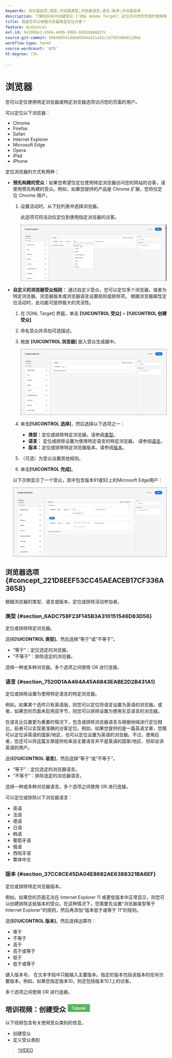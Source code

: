 ```yaml
---
keywords: 浏览器选项;类型;浏览器类型;浏览器语言;语言;版本;浏览器版本
description: 了解如何在中创建受众 [!DNL Adobe Target] 定位访问您的页面时使用特定浏览器或特定浏览器选项的用户。
title: 我是否可以根据浏览器类型定位访客？
feature: Audiences
exl-id: 8420bbe3-b58a-4ddb-89bb-0265dab6b5fc
source-git-commit: bb6d08581ddb685b4a311ad1c1d792546db12db6
workflow-type: tm+mt
source-wordcount: '675'
ht-degree: 73%

---
```


# 浏览器

您可以定位使用特定浏览器或特定浏览器选项访问您的页面的用户。

可以定位以下浏览器：

* Chrome
* Firefox
* Safari
* Internet Explorer
* Microsoft Edge
* Opera
* iPad
* iPhone

定位浏览器的方式有两种：

* **预先构建的受众：**&#x200B;如果您希望仅定位使用特定浏览器访问您的网站的访客，请使用预先构建的受众。例如，如果您提供的产品是 Chrome 扩展，您将仅定位 Chrome 用户。

   1. 设置活动时，从下拉列表中选择浏览器。

      此选项可将活动仅定位到使用指定浏览器的访客。

      ![Target Chrome用户](/help/main/c-target/c-audiences/c-target-rules/assets/target-chrome.png)

* **自定义的浏览器受众规则：** 通过自定义受众，您可以定位多个浏览器，或者为特定浏览器、浏览器版本或浏览器语言设置规则或排除项。 根据浏览器属性定位活动时，此功能可提供极大的灵活性。

   1. 在 [!DNL Target] 界面，单击 **[!UICONTROL 受众]** > **[!UICONTROL 创建受众]**.
   1. 命名受众并添加可选描述。
   1. 拖放 **[!UICONTROL 浏览器]** 放入受众生成器中。

      ![规则>浏览器](assets/target_browser.png)

   1. 单击&#x200B;**[!UICONTROL 选择]**，然后选择以下选项之一：

      * **类型：**&#x200B;定位或排除特定浏览器。请参阅[类型](/help/main/c-target/c-audiences/c-target-rules/browser.md#section_6ADC758F23F145B3A310151546D83D56)。
      * **语言：** 定位或排除设置为使用特定语言的特定浏览器。 请参阅[语言](/help/main/c-target/c-audiences/c-target-rules/browser.md#section_7520D1AA464A45A6843EABE2D2B431A1)。
      * **版本：**&#x200B;定位或排除特定浏览器版本。请参阅[版本](/help/main/c-target/c-audiences/c-target-rules/browser.md#section_37CC8CE45DA04E8682AE6388321BA6EF)。

   1. （可选）为受众设置其他规则。
   1. 单击&#x200B;**[!UICONTROL 完成]**。

  以下示例显示了一个受众，其中包含版本91或92上的Microsoft Edge用户：

  ![Target Edge 91或92](assets/target_edge.png)

## 浏览器选项 {#concept_221D8EEF53CC45AEACEB17CF336A3658}

根据浏览器的类型、语言或版本，定位或排除活动参加者。

### 类型 {#section_6ADC758F23F145B3A310151546D83D56}

定位或排除特定浏览器。

选择&#x200B;**[!UICONTROL 类型]**，然后选择“等于”或“不等于”。

* “等于”：定位选定的浏览器。
* “不等于”：排除选定的浏览器。

选择一种或多种浏览器。多个选项之间使用 OR 进行连接。

### 语言 {#section_7520D1AA464A45A6843EABE2D2B431A1}

定位或排除设置为使用特定语言的特定浏览器。

例如，如果某个选件只有英语版，则您可以定位将语言设置为英语的浏览器。或者，如果您的页面未启用双字节，则您可以排除设置为使用东亚语言的浏览器。

在语言比位置更为重要的情况下，包含或排除浏览器语言与根据地域进行定位相比，前者可以实现更准确的访客定位。例如，如果您提供的是一篇英语文章，您既可以定位讲英语的国家/地区，也可以定位设置为英语的浏览器。不过，使用后者，您还可以将这篇文章提供给来自主要语言并不是英语的国家/地区、但却会讲英语的用户。

选择&#x200B;**[!UICONTROL 语言]**，然后选择“等于”或“不等于”。

* “等于”：定位选定的浏览器语言。
* “不等于”：排除选定的浏览器语言。

选择一种或多种浏览器语言。多个选项之间使用 OR 进行连接。

可以定位或排除以下浏览器语言：

* 英语
* 法语
* 德语
* 日语
* 韩语
* 葡萄牙语
* 俄语
* 西班牙语
* 繁体中文

### 版本 {#section_37CC8CE45DA04E8682AE6388321BA6EF}

定位或排除特定浏览器版本。

例如，如果您的页面无法在 Internet Explorer 11 或更低版本中正常显示，则您可以创建排除这些版本的受众。在这种情况下，您需要先设置“浏览器类型等于 Internet Explorer”的规则，然后再添加“版本低于或等于 11”的规则。

选择&#x200B;**[!UICONTROL 版本]**，然后选择运算符：

* 等于
* 不等于
* 高于
* 高于或等于
* 低于
* 低于或等于

键入版本号。 在文本字段中只能输入主要版本。指定的版本包括该版本的任何次要版本。例如，如果您指定版本10，则还包括版本10.1上的访客。

多个选项之间使用 OR 进行连接。

## 培训视频：创建受众 ![教程徽章](/help/main/assets/tutorial.png)

以下视频包含有关使用受众类别的信息。

* 创建受众
* 定义受众类别

>[!VIDEO](https://video.tv.adobe.com/v/17392)
